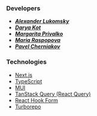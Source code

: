 ### Developers

- **_[Alexander Lukomsky](https://www.linkedin.com/in/alexander-lukomsky-3a6a87256/ 'linkedin')_**
- **_[Darya Kot](https://www.linkedin.com/in/daryakot/ 'linkedin')_**
- **_[Margarita Privalko](https://www.linkedin.com/in/margarita-privalko-6a6040240 'linkedin')_**
- **_[Maria Raspopova](https://www.linkedin.com/in/maria-raspopova-992a77263/ 'linkedin')_**
- **_[Pavel Cherniakov](https://www.linkedin.com/in/pavel-cherniakov-pavel528418 'linkedin')_**

### Technologies

- [Next.js](https://nextjs.org/ 'React Framework')
- [TypeScript](https://www.typescriptlang.org/ 'Strongly typed programming language that builds on JavaScript')
- [MUI](https://mui.com/ 'Library of React UI components')
- [TanStack Query (React Query)](https://tanstack.com/query/v3/ 'Asynchronous state management for TS/JS, React, Solid, Vue and Svelte')
- [React Hook Form](https://tanstack.com/query/v3/ 'Flexible and extensible forms')
- [Turborepo](https://turbo.build/repo/docs 'Turborepo is a high-performance build system for JavaScript and TypeScript codebases')
